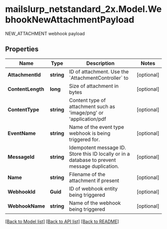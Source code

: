 # mailslurp_netstandard_2x.Model.WebhookNewAttachmentPayload
NEW_ATTACHMENT webhook payload

## Properties

Name | Type | Description | Notes
------------ | ------------- | ------------- | -------------
**AttachmentId** | **string** | ID of attachment. Use the &#x60;AttachmentController&#x60; to | [optional] 
**ContentLength** | **long** | Size of attachment in bytes | [optional] 
**ContentType** | **string** | Content type of attachment such as &#39;image/png&#39; or &#39;application/pdf | [optional] 
**EventName** | **string** | Name of the event type webhook is being triggered for. | [optional] 
**MessageId** | **string** | Idempotent message ID. Store this ID locally or in a database to prevent message duplication. | [optional] 
**Name** | **string** | Filename of the attachment if present | [optional] 
**WebhookId** | **Guid** | ID of webhook entity being triggered | [optional] 
**WebhookName** | **string** | Name of the webhook being triggered | [optional] 

[[Back to Model list]](../README#documentation-for-models) [[Back to API list]](../README#documentation-for-api-endpoints) [[Back to README]](../README)

